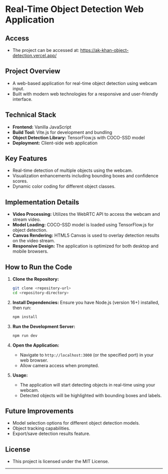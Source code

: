 # Real-Time Object Detection Web Application

## Access
- The project can be accessed at: https://ak-khan-object-detection.vercel.app/

## Project Overview
- A web-based application for real-time object detection using webcam input.
- Built with modern web technologies for a responsive and user-friendly interface.

## Technical Stack
- **Frontend:** Vanilla JavaScript
- **Build Tool:** Vite.js for development and bundling
- **Object Detection Library:** TensorFlow.js with COCO-SSD model
- **Deployment:** Client-side web application

## Key Features
- Real-time detection of multiple objects using the webcam.
- Visualization enhancements including bounding boxes and confidence scores.
- Dynamic color coding for different object classes.

## Implementation Details
- **Video Processing:** Utilizes the WebRTC API to access the webcam and stream video.
- **Model Loading:** COCO-SSD model is loaded using TensorFlow.js for object detection.
- **Canvas Rendering:** HTML5 Canvas is used to overlay detection results on the video stream.
- **Responsive Design:** The application is optimized for both desktop and mobile browsers.

## How to Run the Code
1. **Clone the Repository:**
   ```bash
   git clone <repository-url>
   cd <repository-directory>
   ```

2. **Install Dependencies:**
   Ensure you have Node.js (version 16+) installed, then run:
   ```bash
   npm install
   ```

3. **Run the Development Server:**
   ```bash
   npm run dev
   ```

4. **Open the Application:**
   - Navigate to `http://localhost:3000` (or the specified port) in your web browser.
   - Allow camera access when prompted.

5. **Usage:**
   - The application will start detecting objects in real-time using your webcam.
   - Detected objects will be highlighted with bounding boxes and labels.

## Future Improvements
- Model selection options for different object detection models.
- Object tracking capabilities.
- Export/save detection results feature.

## License
- This project is licensed under the MIT License.

---
